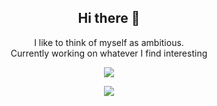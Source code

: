 <h2 align="center"><b>Hi there 👋</b></h2>

<p align="center">
I like to think of myself as ambitious. <br/>
Currently working on whatever I find interesting
</p>

<p align="center">
<img src="https://github-readme-stats.vercel.app/api?username=mandrillxx&show_icons=true&count_private=true&hide_border=true&theme=dracula"></img>
</p>

<p align="center">
<img src="https://komarev.com/ghpvc/?username=mandrillxx"></img>
</p>
